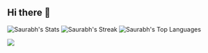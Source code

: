 ## Hi there 👋

![Saurabh's Stats](https://github-readme-stats.vercel.app/api?username=Saurabh&theme=outrun&show_icons=true&hide_border=true&count_private=true)
![Saurabh's Streak](https://github-readme-streak-stats.herokuapp.com/?user=Saurabh&theme=outrun&hide_border=true)
![Saurabh's Top Languages](https://github-readme-stats.vercel.app/api/top-langs/?username=Saurabh&theme=outrun&show_icons=true&hide_border=true&layout=compact)

[![](https://visitcount.itsvg.in/api?id=saurabh&label=Profile%20Views&pretty=false)](https://visitcount.itsvg.in)
<!--
**Saurabh0142/saurabh0142** is a ✨ _special_ ✨ repository because its `README.md` (this file) appears on your GitHub profile.

Here are some ideas to get you started:

- 🔭 I’m currently working on ...
- 🌱 I’m currently learning ...
- 👯 I’m looking to collaborate on ...
- 🤔 I’m looking for help with ...
- 💬 Ask me about ...
- 📫 How to reach me: ...
- 😄 Pronouns: ...
- ⚡ Fun fact: ...
-->
